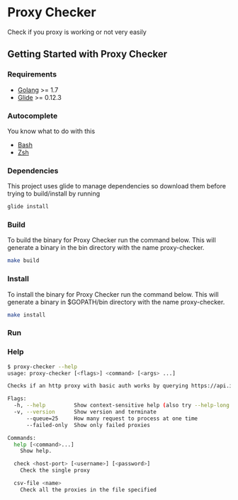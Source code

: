 Proxy Checker
=============

Check if you proxy is working or not very easily

## Getting Started with Proxy Checker

### Requirements

* [Golang](https://golang.org/dl/) >= 1.7
* [Glide](https://github.com/Masterminds/glide) >= 0.12.3

### Autocomplete

You know what to do with this

* [Bash](contrib/proxy-checker.bash)
* [Zsh](contrib/proxy-checker.zsh)

### Dependencies 

This project uses glide to manage dependencies so download them before trying to build/install by running 

```bash
glide install
```

### Build

To build the binary for Proxy Checker run the command below. This will generate a binary
in the bin directory with the name proxy-checker.

```bash
make build
```

### Install

To install the binary for Proxy Checker run the command below. This will generate a binary
in $GOPATH/bin directory with the name proxy-checker.

```bash
make install
```

### Run

### Help
```bash
$ proxy-checker --help
usage: proxy-checker [<flags>] <command> [<args> ...]

Checks if an http proxy with basic auth works by querying https://api.ipify.org/

Flags:
  -h, --help         Show context-sensitive help (also try --help-long and --help-man).
  -v, --version      Show version and terminate
      --queue=25     How many request to process at one time
      --failed-only  Show only failed proxies

Commands:
  help [<command>...]
    Show help.

  check <host-port> [<username>] [<password>]
    Check the single proxy

  csv-file <name>
    Check all the proxies in the file specified
```

